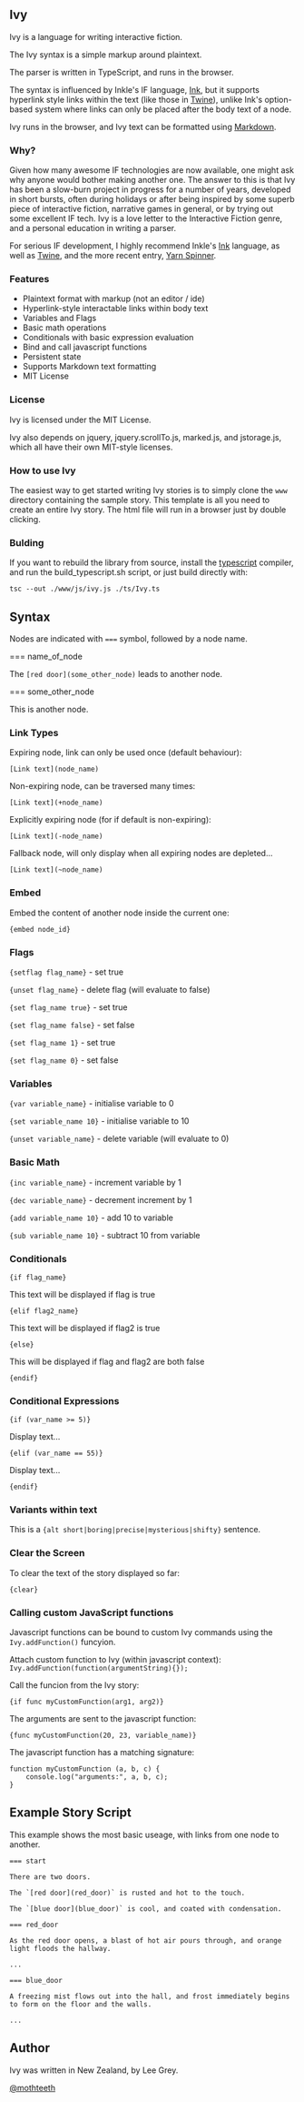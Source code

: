 ## Ivy

Ivy is a language for writing interactive fiction.

The Ivy syntax is a simple markup around plaintext. 

The parser is written in TypeScript, and runs in the browser.

The syntax is influenced by Inkle's IF language, [Ink](https://github.com/inkle/ink), but it supports hyperlink style links within the text (like those in [Twine](https://twinery.org/)), unlike Ink's option-based system where links can only be placed after the body text of a node.

Ivy runs in the browser, and Ivy text can be formatted using [Markdown](https://daringfireball.net/projects/markdown/syntax).

### Why?

Given how many awesome IF technologies are now available, one might ask why anyone would bother making another one. The answer to this is that Ivy has been a slow-burn project in progress for a number of years, developed in short bursts, often during holidays or after being inspired by some superb piece of interactive fiction, narrative games in general, or by trying out some excellent IF tech. Ivy is a love letter to the Interactive Fiction genre, and a personal education in writing a parser.

For serious IF development, I highly recommend Inkle's [Ink](https://github.com/inkle/ink) language, as well as [Twine](https://twinery.org/), and the more recent entry, [Yarn Spinner](https://www.secretlab.com.au/yarnspinner/).

### Features

- Plaintext format with markup (not an editor / ide)
- Hyperlink-style interactable links within body text
- Variables and Flags
- Basic math operations
- Conditionals with basic expression evaluation
- Bind and call javascript functions
- Persistent state
- Supports Markdown text formatting
- MIT License

### License

Ivy is licensed under the MIT License.

Ivy also depends on jquery, jquery.scrollTo.js, marked.js, and jstorage.js, which all have their own MIT-style licenses.

### How to use Ivy

The easiest way to get started writing Ivy stories is to simply clone the `www` directory containing the sample story. This template is all you need to create an entire Ivy story. The html file will run in a browser just by double clicking.

### Bulding

If you want to rebuild the library from source, install the [typescript](https://www.typescriptlang.org/) compiler, and run the build_typescript.sh script, or just build directly with:

```tsc --out ./www/js/ivy.js ./ts/Ivy.ts```

## Syntax

Nodes are indicated with `===` symbol, followed by a node name.

=== name_of_node

The `[red door](some_other_node)` leads to another node.

=== some_other_node

This is another node.

### Link Types

Expiring node, link can only be used once (default behaviour):

`[Link text](node_name)`

Non-expiring node, can be traversed many times:

`[Link text](+node_name)`

Explicitly expiring node (for if default is non-expiring):

`[Link text](-node_name)`

Fallback node, will only display when all expiring nodes are depleted...

`[Link text](~node_name)`

### Embed

Embed the content of another node inside the current one:

`{embed node_id}`

### Flags

`{setflag flag_name}`         - set true

`{unset flag_name}`           - delete flag (will evaluate to false)

`{set flag_name true}`        - set true

`{set flag_name false}`       - set false

`{set flag_name 1}`           - set true

`{set flag_name 0}`           - set false

### Variables

`{var variable_name}`         - initialise variable to 0
 
`{set variable_name 10}`      - initialise variable to 10

`{unset variable_name}`       - delete variable (will evaluate to 0)

### Basic Math

`{inc variable_name}`         - increment variable by 1

`{dec variable_name}`         - decrement increment by 1

`{add variable_name 10}`      - add 10 to variable

`{sub variable_name 10}`      - subtract 10 from variable

### Conditionals

`{if flag_name}`  

This text will be displayed if flag is true

`{elif flag2_name}`

This text will be displayed if flag2 is true

`{else}`

This will be displayed if flag and flag2 are both false

`{endif}`

### Conditional Expressions

`{if (var_name >= 5)}`

Display text...

`{elif (var_name == 55)}`

Display text...

`{endif}`

### Variants within text

This is a `{alt short|boring|precise|mysterious|shifty}` sentence.

### Clear the Screen

To clear the text of the story displayed so far:

`{clear}`

### Calling custom JavaScript functions

Javascript functions can be bound to custom Ivy commands using the `Ivy.addFunction()` funcyion.

Attach custom function to Ivy (within javascript context):
`Ivy.addFunction(function(argumentString){});`

Call the funcion from the Ivy story:

`{if func myCustomFunction(arg1, arg2)}`

The arguments are sent to the javascript function:

`{func myCustomFunction(20, 23, variable_name)}`

The javascript function has a matching signature: 

```
function myCustomFunction (a, b, c) {
    console.log("arguments:", a, b, c);
}
```

## Example Story Script

This example shows the most basic useage, with links from one node to another.

```
=== start

There are two doors.

The `[red door](red_door)` is rusted and hot to the touch.

The `[blue door](blue_door)` is cool, and coated with condensation.

=== red_door

As the red door opens, a blast of hot air pours through, and orange light floods the hallway.

...

=== blue_door

A freezing mist flows out into the hall, and frost immediately begins to form on the floor and the walls.

...

```

## Author

Ivy was written in New Zealand, by Lee Grey.

[@mothteeth](https://twitter.com/mothteeth)

